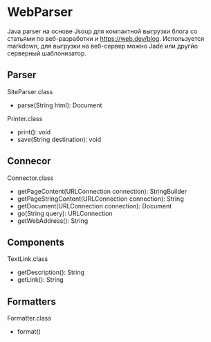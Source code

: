 # WebParser
Java parser на основе Jsoup для компактной выгрузки блога со статьями по 
веб-разработки и https://web.dev/blog. Используется markdown, для выгрузки 
на веб-сервер можно Jade или другйо серверный шаблонизатор. 

## Parser

SiteParser.class
- parse(String html): Document

Printer.class
- print(): void
- save(String destination): void

## Connecor
Connector.class
- getPageContent(URLConnection connection): StringBuilder
- getPageStringContent(URLConnection connection): String 
- getDocument(URLConnection connection): Document 
- go(String query): URLConnection
- getWebAddress(): String

## Components 

TextLink.class
- getDescription(): String
- getLink(): String

## Formatters

Formatter.class
- format()

